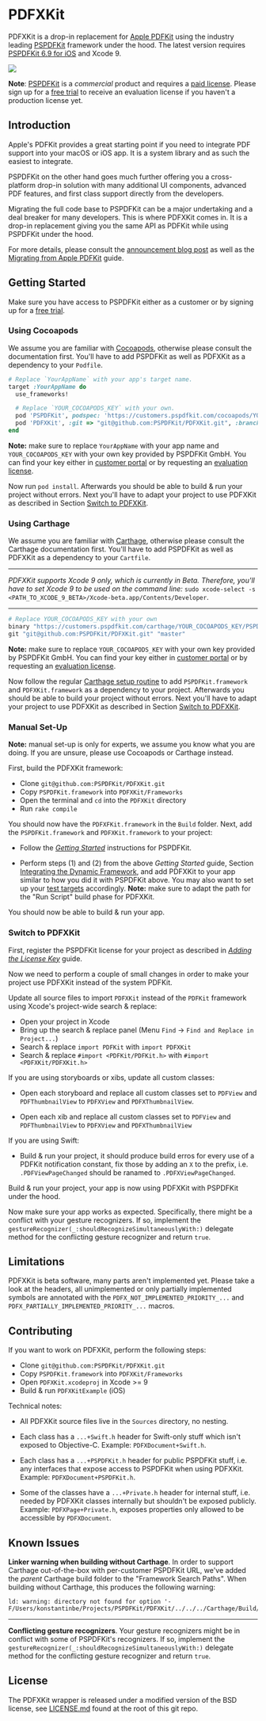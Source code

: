 # PDFXKit

PDFXKit is a drop-in replacement for [Apple
PDFKit](https://developer.apple.com/documentation/pdfkit) using the industry
leading [PSPDFKit](http://pspdfkit.com) framework under the hood. The latest
version requires [PSPDFKit 6.9 for
iOS](https://pspdfkit.com/blog/2017/pspdfkit-ios-6-9/) and Xcode 9.

[![](https://pspdfkit.com/images/blog/2017/pdfxkit/pdfxkit-d6c93578.png)](https://pspdfkit.com/blog/2017/introducing-pdfxkit/)

**Note**: [PSPDFKit](http://pspdfkit.com) is a *commercial* product and requires
a [paid license](https://pspdfkit.com/sales/). Please sign up for a [free trial](http://pspdfkit.com/try)
to receive an evaluation license if you haven't a production license yet.

## Introduction

Apple's PDFKit provides a great starting point if you need to integrate PDF
support into your macOS or iOS app. It is a system library and as such the
easiest to integrate.

PSPDFKit on the other hand goes much further offering you a cross-platform
drop-in solution with many additional UI components, advanced PDF features,
and first class support directly from the developers.

Migrating the full code base to PSPDFKit can be a major undertaking and a deal
breaker for many developers. This is where PDFXKit comes in. It is a drop-in
replacement giving you the same API as PDFKit while using PSPDFKit under the
hood.

For more details, please consult the
[announcement blog post](https://pspdfkit.com/blog/2017/introducing-pdfxkit/)
as well as the
[Migrating from Apple PDFKit](https://pspdfkit.com/guides/ios/current/migration-guides/migrating-from-apple-pdfkit/)
guide.

## Getting Started

Make sure you have access to PSPDFKit either as a customer or by signing up for
a [free trial](https://pspdfkit.com/try/).

### Using Cocoapods

We assume you are familiar with [Cocoapods](https://cocoapods.org), otherwise
please consult the documentation first. You'll have to add PSPDFKit as well as
PDFXKit as a dependency to your `Podfile`.

``` Ruby
# Replace `YourAppName` with your app's target name.
target :YourAppName do
  use_frameworks!

  # Replace `YOUR_COCOAPODS_KEY` with your own.
  pod 'PSPDFKit', podspec: 'https://customers.pspdfkit.com/cocoapods/YOUR_COCOAPODS_KEY/latest.podspec'
  pod 'PDFXKit', :git => "git@github.com:PSPDFKit/PDFXKit.git", :branch => "master"
end
```

**Note:** make sure to replace `YourAppName` with your app name and
`YOUR_COCOAPODS_KEY` with your own key provided by PSPDFKit GmbH. You can find
your key either in [customer portal](https://customers.pspdfkit.com/) or by
requesting an [evaluation license](https://pspdfkit.com/try/).

Now run `pod install`. Afterwards you should be able to build & run your project
without errors. Next you'll have to adapt your project to use PDFXKit as
described in Section [Switch to PDFXKit](#switch-to-pdfxkit).

### Using Carthage

We assume you are familiar with
[Carthage](https://github.com/Carthage/Carthage), otherwise please consult the
Carthage documentation first. You'll have to add PSPDFKit as well as PDFXKit as
a dependency to your `Cartfile`.

--------------------------------------------------------------------------------

*PDFXKit supports Xcode 9 only, which is currently in Beta. Therefore, you'll
have to set Xcode 9 to be used on the command line:* `sudo xcode-select -s <PATH_TO_XCODE_9_BETA>/Xcode-beta.app/Contents/Developer`.

--------------------------------------------------------------------------------

``` Ruby
# Replace YOUR_COCOAPODS_KEY with your own
binary "https://customers.pspdfkit.com/carthage/YOUR_COCOAPODS_KEY/PSPDFKit.json"
git "git@github.com:PSPDFKit/PDFXKit.git" "master"
```

**Note:** make sure to replace `YOUR_COCOAPODS_KEY` with your own key provided
by PSPDFKit GmbH. You can find your key either in [customer
portal](https://customers.pspdfkit.com/) or by requesting an
[evaluation license](https://pspdfkit.com/try/).

Now follow the regular [Carthage setup routine](https://github.com/Carthage/Carthage#if-youre-building-for-ios-tvos-or-watchos)
to add `PSPDFKit.framework` and `PDFXKit.framework` as a dependency to your
project. Afterwards you should be able to build your project without errors.
Next you'll have to adapt your project to use PDFXKit as described in Section
[Switch to PDFXKit](#switch-to-pdfxkit).

### Manual Set-Up

**Note:** manual set-up is only for experts, we assume you know what you are
doing. If you are unsure, please use Cocoapods or Carthage instead.

First, build the PDFXKit framework:

* Clone `git@github.com:PSPDFKit/PDFXKit.git`
* Copy `PSPDFKit.framework` into `PDFXKit/Frameworks`
* Open the terminal and `cd` into the `PDFXKit` directory
* Run `rake compile`

You should now have the `PDFXFKit.framework` in the `Build` folder. Next, add
the `PSPDFKit.framework` and `PDFXKit.framework` to your project:

* Follow the [*Getting Started*](https://pspdfkit.com/guides/ios/current/getting-started/integrating-pspdfkit/) instructions for PSPDFKit.

* Perform steps (1) and (2) from the above *Getting Started* guide, Section
  [Integrating the Dynamic Framework](https://pspdfkit.com/guides/ios/current/getting-started/integrating-pspdfkit/#toc_integrating-the-dynamic-framework),
  and add PDFXKit to your app similar to how you did it with PSPDFKit above. You
  may also want to set up your [test targets](https://pspdfkit.com/guides/ios/current/getting-started/integrating-pspdfkit/#toc_test-targets) accordingly.
  **Note:** make sure to adapt the path for the "Run Script" build phase for PDFXKit.

You should now be able to build & run your app.

### Switch to PDFXKit

First, register the PSPDFKit license for your project as described in
[*Adding the License
Key*](https://pspdfkit.com/guides/ios/current/getting-started/adding-the-license-key/)
guide.

Now we need to perform a couple of small changes in order to make your project use
PDFXKit instead of the system PDFKit.

Update all source files to import `PDFXKit` instead of the `PDFKit`
framework using Xcode's project-wide search & replace:

* Open your project in Xcode
* Bring up the search & replace panel (Menu `Find` -> `Find and Replace in Project...`)
* Search & replace `import PDFKit` with `import PDFXKit`
* Search & replace `#import <PDFKit/PDFKit.h>` with `#import <PDFXKit/PDFXKit.h>`

If you are using storyboards or xibs, update all custom classes:

* Open each storyboard and replace all custom classes set to `PDFView` and
  `PDFThumbnailView` to `PDFXView` and `PDFXThumbnailView`.

* Open each xib and replace all custom classes set to `PDFView` and
  `PDFThumbnailView` to `PDFXView` and `PDFXThumbnailView`

If you are using Swift:

* Build & run your project, it should produce build erros for every use of a
  PDFKit notification constant, fix those by adding an `X` to the prefix, i.e.
  `.PDFViewPageChanged` should be ranamed to `.PDFXViewPageChanged`.

Build & run your project, your app is now using PDFXKit with PSPDFKit under the
hood.

Now make sure your app works as expected. Specifically, there might be a
conflict with your gesture recognizers. If so, implement the
`gestureRecognizer(_:shouldRecognizeSimultaneouslyWith:)` delegate method
for the conflicting gesture recognizer and return `true`.

## Limitations

PDFXKit is beta software, many parts aren't implemented yet. Please take a
look at the headers, all unimplemented or only partially implemented symbols are
annotated with the `PDFX_NOT_IMPLEMENTED_PRIORITY_...` and
`PDFX_PARTIALLY_IMPLEMENTED_PRIORITY_...` macros.

## Contributing

If you want to work on PDFXKit, perform the following steps:

* Clone `git@github.com:PSPDFKit/PDFXKit.git`
* Copy `PSPDFKit.framework` into `PDFXKit/Frameworks`
* Open `PDFXKit.xcodeproj` in Xcode >= 9
* Build & run `PDFXKitExample` (iOS)

Technical notes:

* All PDFXKit source files live in the `Sources` directory, no nesting.

* Each class has a `...+Swift.h` header for Swift-only stuff which isn't exposed
  to Objective-C. Example: `PDFXDocument+Swift.h`.

* Each class has a `...+PSPDFKit.h` header for public PSPDFKit stuff, i.e. any
  interfaces that expose access to PSPDFKit when using PDFXKit. Example:
  `PDFXDocument+PSPDFKit.h`.

* Some of the classes have a `...+Private.h` header for internal stuff, i.e.
  needed by PDFXKit classes internally but shouldn't be exposed publicly.
  Example: `PDFXPage+Private.h`, exposes properties only allowed to be
  accessible by `PDFXDocument`.

## Known Issues

**Linker warning when building without Carthage**. In order to support Carthage
out-of-the-box with per-customer PSPDFKit URL, we've added the _parent_
Carthage build folder to the "Framework Search Paths". When building without
Carthage, this produces the following warning:

```
ld: warning: directory not found for option '-F/Users/konstantinbe/Projects/PSPDFKit/PDFXKit/../../../Carthage/Build/iOS'
```

--------------------------------------------------------------------------------

**Conflicting gesture recognizers**. Your gesture recognizers might be in
conflict with some of PSPDFKit's recognizers. If so, implement the
`gestureRecognizer(_:shouldRecognizeSimultaneouslyWith:)` delegate method
for the conflicting gesture recognizer and return `true`.

## License

The PDFXKit wrapper is released under a modified version of the BSD license, see
[LICENSE.md](LICENSE.md) found at the root of this git repo.
